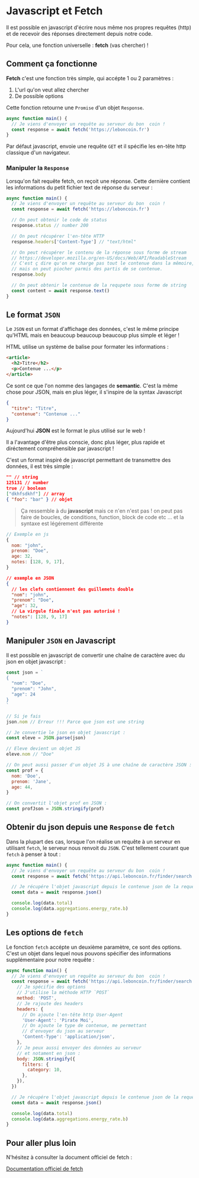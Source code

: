 # Javascript et Fetch

Il est possible en javascript d'écrire nous même nos propres requêtes (http) et de recevoir des réponses directement depuis notre code.

Pour cela, une fonction universelle : **fetch** (vas chercher) !

## Comment ça fonctionne

**Fetch** c'est une fonction très simple, qui accépte 1 ou 2 paramètres :

1. L'url qu'on veut allez chercher
2. De possible options

Cette fonction retourne une `Promise` d'un objet `Response`.

```js
async function main() {
  // Je viens d'envoyer un requête au serveur du bon  coin !
  const response = await fetch('https://leboncoin.fr')
}
```

Par défaut javascript, envoie une requête `GET` et il spécifie les en-tête http classique d'un navigateur.

### Manipuler la `Response`

Lorsqu'on fait requête fetch, on reçoit une réponse. Cette dernière contient les informations du petit fichier text de réponse du serveur :

```js
async function main() {
  // Je viens d'envoyer un requête au serveur du bon  coin !
  const response = await fetch('https://leboncoin.fr')

  // On peut obtenir le code de status
  response.status // number 200

  // On peut récupérer l'en-tête HTTP
  response.headers['Content-Type'] // "text/html"

  // On peut récupérer le contenu de la réponse sous forme de stream
  // https://developer.mozilla.org/en-US/docs/Web/API/ReadableStream
  // C'est ç dire qu'on ne charge pas tout le contenue dans la mêmoire,
  // mais on peut piocher parmis des partis de se contenue.
  response.body

  // On peut obtenir le contenue de la requpete sous forme de string
  const content = await response.text()
}
```

## Le format `JSON`

Le `JSON` est un format d'affichage des données, c'est le même principe qu'HTML mais en beaucoup beaucoup beaucoup plus simple et léger !

HTML utilise un système de balise pour formater les informations :

```html
<article>
  <h2>Titre</h2>
  <p>Contenue ...</p>
</article>
```

Ce sont ce que l'on nomme des langages de **semantic**. C'est la même chose pour JSON, mais en plus léger, il s'inspire de la syntax Javascript

```json
{
  "titre": "Titre",
  "contenue": "Contenue ..."
}
```

Aujourd'hui **JSON** est le format le plus utilisé sur le web !

Il a l'avantage d'être plus conscie, donc plus léger, plus rapide et diréctement compréhensible par javascript !

C'est un format inspiré de javascript permettant de transmettre des données, il est très simple :

```json
"" // string
125131 // number
true // boolean
["dkhfsdkhf"] // array
{ "foo": "bar" } // objet
```

> Ça ressemble à du **javascript** mais ce n'en n'est pas ! on peut pas faire de boucles, de conditions, function, block de code etc ... et la syntaxe est légérement différente

```js
// Exemple en js
{
  nom: "john",
  prenom: "Doe",
  age: 32,
  notes: [128, 9, 17],
}
```

```json
// exemple en JSON
{
  // les clefs contiennent des guillemets double
  "nom": "john",
  "prenom": "Doe",
  "age": 32,
  // La virgule finale n'est pas autorisé !
  "notes": [128, 9, 17]
}
```

## Manipuler `JSON` en Javascript

Il est possible en javascript de convertir une chaîne de caractère avec du json en objet javascript :

```js
const json = `
{
  "nom": "Doe",
  "prenom": "John",
  "age": 24
}
`

// Si je fais
json.nom // Erreur !!! Parce que json est une string

// Je convertie le json en objet javascript :
const eleve = JSON.parse(json)

// Eleve devient un objet JS
eleve.nom // "Doe"

// On peut aussi passer d'un objet JS à une chaîne de caractère JSON :
const prof = {
  nom: 'Doe',
  prenom: 'Jane',
  age: 44,
}

// On convertit l'objet prof en JSON :
const profJson = JSON.stringify(prof)
```

## Obtenir du json depuis une `Response` de `fetch`

Dans la plupart des cas, lorsque l'on réalise un requête à un serveur en utilisant `fetch`, le serveur nous renvoit du `JSON`. C'est tellement courant que `fetch` à penser à tout :

```js
async function main() {
  // Je viens d'envoyer un requête au serveur du bon  coin !
  const response = await fetch('https://api.leboncoin.fr/finder/search')

  // Je récupére l'objet javascript depuis le contenue json de la requête
  const data = await response.json()

  console.log(data.total)
  console.log(data.aggregations.energy_rate.b)
}
```

## Les options de `fetch`

Le fonction `fetch` accépte un deuxième paramètre, ce sont des options. C'est un objet dans lequel nous pouvons spécifier des informations supplémentaire pour notre requête :

```js
async function main() {
  // Je viens d'envoyer un requête au serveur du bon  coin !
  const response = await fetch('https://api.leboncoin.fr/finder/search', {
    // Je spécifie des options
    // J'utilise la méthode HTTP `POST`
    method: 'POST',
    // Je rajoute des headers
    headers: {
      // On ajoute l'en-tête http User-Agent
      'User-Agent': 'Pirate Moi',
      // On ajoute le type de contenue, me permettant
      // d'envoyer du json au serveur
      'Content-Type': 'application/json',
    },
    // Je peux aussi envoyer des données au serveur
    // et notament en json :
    body: JSON.stringify({
      filters: {
        category: 10,
      },
    }),
  })

  // Je récupére l'objet javascript depuis le contenue json de la requête
  const data = await response.json()

  console.log(data.total)
  console.log(data.aggregations.energy_rate.b)
}
```

## Pour aller plus loin

N'hésitez à consulter la document officiel de fetch :

[Documentation officiel de fetch](https://developer.mozilla.org/fr/docs/Web/API/Fetch_API/Using_Fetch)
